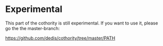 # Experimental

This part of the cothority is still experimental. If you want to use it,
please go the the master-branch:

https://github.com/dedis/cothority/tree/master/PATH
